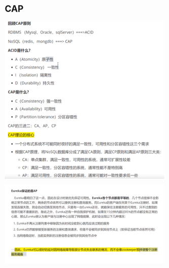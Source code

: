 # CAP

![](../.gitbook/assets/image%20%28220%29.png)

![](../.gitbook/assets/image%20%28226%29.png)

